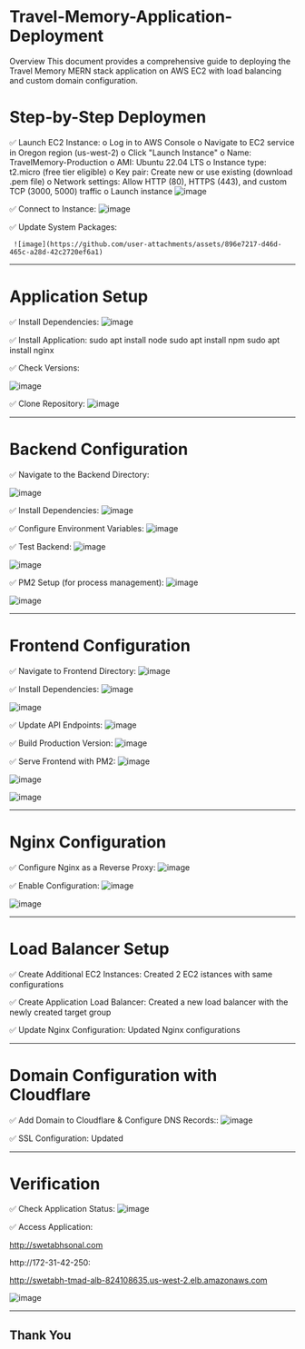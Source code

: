 # Travel-Memory-Application-Deployment

Overview
This document provides a comprehensive guide to deploying the Travel Memory MERN stack application on AWS EC2 with load balancing and custom domain configuration.

# Step-by-Step Deploymen

✅ 	Launch EC2 Instance:
o	Log in to AWS Console
o	Navigate to EC2 service in Oregon region (us-west-2)
o	Click "Launch Instance"
o	Name: TravelMemory-Production
o	AMI: Ubuntu 22.04 LTS
o	Instance type: t2.micro (free tier eligible)
o	Key pair: Create new or use existing (download .pem file)
o	Network settings: Allow HTTP (80), HTTPS (443), and custom TCP (3000, 5000) traffic
o	Launch instance
![image](https://github.com/user-attachments/assets/3d815128-4c30-4d0b-9228-91aadbd67f50)


✅ 	Connect to Instance:
![image](https://github.com/user-attachments/assets/559d9591-1ceb-4671-baff-2ee3b83ad88d)

✅ 	Update System Packages:
   
     ![image](https://github.com/user-attachments/assets/896e7217-d46d-465c-a28d-42c2720ef6a1)

*********************************************************************************************************************************************************************
# Application Setup

✅  Install Dependencies:
 ![image](https://github.com/user-attachments/assets/f22fab3b-049f-4a6a-99a5-f17025e315a5)

✅  Install Application:
sudo apt install node
sudo apt install npm
sudo apt install nginx

✅ Check Versions:

 ![image](https://github.com/user-attachments/assets/4bcf024e-7673-4b2f-b2d0-5803ccb2352d)

✅  Clone Repository:
![image](https://github.com/user-attachments/assets/d715b5bb-9e23-43f5-bbeb-fbcd7342bd39)


*********************************************************************************************************************************************************************

# Backend Configuration

✅  Navigate to the Backend Directory:

 ![image](https://github.com/user-attachments/assets/b91e4594-43bc-41b2-9d8e-0844e30d4cfb)

✅  Install Dependencies:
 ![image](https://github.com/user-attachments/assets/bd5c2fb6-8c7a-4f95-9811-18344c3f3b36)

✅  Configure Environment Variables:
  ![image](https://github.com/user-attachments/assets/2f391f5e-ca45-4f61-8fe1-fa6e21ca6502)

✅  Test Backend:
 ![image](https://github.com/user-attachments/assets/1b3b8fea-67ca-4ff6-a7df-1b69dfcc7102)

 ![image](https://github.com/user-attachments/assets/7da1c3fa-0b64-4cdd-a985-5f6e35202fd9)

✅  PM2 Setup (for process management):
 ![image](https://github.com/user-attachments/assets/67e0d754-5706-486c-a40e-85d2b50d7e67)

 ![image](https://github.com/user-attachments/assets/c1218c31-1c24-4d25-866a-93c721cc14bd)

*********************************************************************************************************************************************************************
# Frontend Configuration

✅ Navigate to Frontend Directory:
 ![image](https://github.com/user-attachments/assets/b03f2f46-de43-4497-90da-73afc45e1dce)


✅ Install Dependencies:
 ![image](https://github.com/user-attachments/assets/0aed1c93-eba0-4ea2-b6af-fd2e620e5488)

 ![image](https://github.com/user-attachments/assets/acea448c-84aa-4e5b-aac7-d184bf5ff7f4)


✅ Update API Endpoints:
 ![image](https://github.com/user-attachments/assets/f19fa8c7-15e7-4628-bf38-1b74da9eb62a)


✅ Build Production Version:
 ![image](https://github.com/user-attachments/assets/718c3e8b-e658-4202-82e2-2c8b9a3e77ee)


✅ Serve Frontend with PM2:
 ![image](https://github.com/user-attachments/assets/89a1a9a5-df4a-4ec6-99be-e5e636839bb6)

 ![image](https://github.com/user-attachments/assets/73a32b9e-22c7-43fe-ad2f-7a0c35694b88)

 ![image](https://github.com/user-attachments/assets/5136f6a6-5fdd-450d-b7e8-39bde51899b7)


*********************************************************************************************************************************************************************
# Nginx Configuration

✅ Configure Nginx as a Reverse Proxy:
 ![image](https://github.com/user-attachments/assets/3ac5b95b-3684-419b-889d-052485fa6aa2)



✅ Enable Configuration:
 ![image](https://github.com/user-attachments/assets/33e029e3-58a3-4a4c-a7e6-0f297aacbcfb)

 ![image](https://github.com/user-attachments/assets/c6215501-2476-4788-a48b-703c3b6a0b73)


*********************************************************************************************************************************************************************
# Load Balancer Setup

✅ Create Additional EC2 Instances:
 Created 2 EC2 istances with same configurations

✅ Create Application Load Balancer:
 Created a new load balancer with the newly created target group


✅ Update Nginx Configuration:
 Updated Nginx configurations


*********************************************************************************************************************************************************************

# Domain Configuration with Cloudflare

✅ Add Domain to Cloudflare & Configure DNS Records:: 
 ![image](https://github.com/user-attachments/assets/69ba075f-6384-46c9-89dd-8c56f778d3cd)


✅ SSL Configuration:
 Updated

*********************************************************************************************************************************************************************
# Verification

✅ Check Application Status:
 ![image](https://github.com/user-attachments/assets/3e80927d-4017-4761-a32b-fcf81be96544)


✅ Access Application:

http://swetabhsonal.com

http://172-31-42-250:

http://swetabh-tmad-alb-824108635.us-west-2.elb.amazonaws.com

 ![image](https://github.com/user-attachments/assets/45efca0a-60f3-43a8-9f7c-ac87b754d717)

*********************************************************************************************************************************************************************

## Thank You ##


